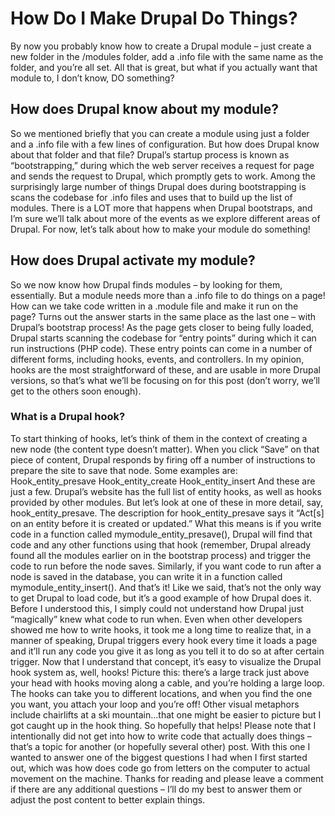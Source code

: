 # How Do I Make Drupal Do Things?
By now you probably know how to create a Drupal module – just create a new folder in the /modules folder, add a .info file with the same name as the folder, and you’re all set. All that is great, but what if you actually want that module to, I don’t know, DO something?
## How does Drupal know about my module?
So we mentioned briefly that you can create a module using just a folder and a .info file with a few lines of configuration. But how does Drupal know about that folder and that file?
Drupal’s startup process is known as “bootstrapping,” during which the web server receives a request for page and sends the request to Drupal, which promptly gets to work. Among the surprisingly large number of things Drupal does during bootstrapping is scans the codebase for .info files and uses that to build up the list of modules. 
There is a LOT more that happens when Drupal bootstraps, and I’m sure we’ll talk about more of the events as we explore different areas of Drupal. For now, let’s talk about how to make your module do something!
## How does Drupal activate my module?
So we now know how Drupal finds modules – by looking for them, essentially. But a module needs more than a .info file to do things on a page! How can we take code written in a .module file and make it run on the page?
Turns out the answer starts in the same place as the last one – with Drupal’s bootstrap process! As the page gets closer to being fully loaded, Drupal starts scanning the codebase for “entry points” during which it can run instructions (PHP code). These entry points can come in a number of different forms, including hooks, events, and controllers. In my opinion, hooks are the most straightforward of these, and are usable in more Drupal versions, so that’s what we’ll be focusing on for this post (don’t worry, we’ll get to the others soon enough).
### What is a Drupal hook?
To start thinking of hooks, let’s think of them in the context of creating a new node (the content type doesn’t matter). When you click “Save” on that piece of content, Drupal responds by firing off a number of instructions to prepare the site to save that node. Some examples are: 
Hook_entity_presave
Hook_entity_create
Hook_entity_insert
And these are just a few. Drupal’s website has the full list of entity hooks, as well as hooks provided by other modules. But let’s look at one of these in more detail, say, hook_entity_presave.
The description for hook_entity_presave says it “Act[s] on an entity before it is created or updated.” What this means is if you write code in a function called mymodule_entity_presave(), Drupal will find that code and any other functions using that hook (remember, Drupal already found all the modules earlier on in the bootstrap process) and trigger the code to run before the node saves. Similarly, if you want code to run after a node is saved in the database, you can write it in a function called mymodule_entity_insert().
And that’s it! Like we said, that’s not the only way to get Drupal to load code, but it’s a good example of how Drupal does it. Before I understood this, I simply could not understand how Drupal just “magically” knew what code to run when. Even when other developers showed me how to write hooks, it took me a long time to realize that, in a manner of speaking, Drupal triggers every hook every time it loads a page and it’ll run any code you give it as long as you tell it to do so at after certain trigger.
Now that I understand that concept, it’s easy to visualize the Drupal hook system as, well, hooks! Picture this: there’s a large track just above your head with hooks moving along a cable, and you’re holding a large loop. The hooks can take you to different locations, and when you find the one you want, you attach your loop and you’re off! Other visual metaphors include chairlifts at a ski mountain…that one might be easier to picture but I got caught up in the hook thing. 
So hopefully that helps! Please note that I intentionally did not get into how to write code that actually does things – that’s a topic for another (or hopefully several other) post. With this one I wanted to answer one of the biggest questions I had when I first started out, which was how does code go from letters on the computer to actual movement on the machine. Thanks for reading and please leave a comment if there are any additional questions – I’ll do my best to answer them or adjust the post content to better explain things.